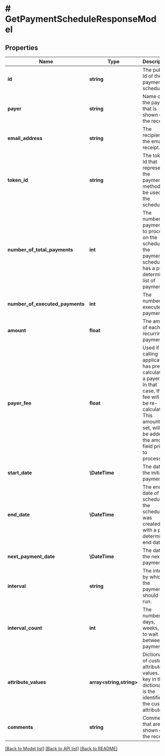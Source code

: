 # # GetPaymentScheduleResponseModel

## Properties

Name | Type | Description | Notes
------------ | ------------- | ------------- | -------------
**id** | **string** | The public Id of the payment schedule. | [optional]
**payer** | **string** | Name of the payer that is shown on the receipt. | [optional]
**email_address** | **string** | The recipient of the emailed receipt. | [optional]
**token_id** | **string** | The token Id that represents the payment method to be used on the schedule. | [optional]
**number_of_total_payments** | **int** | The number of payments to process on the schedule if the payment schedule has a pre-determined list of payments. | [optional]
**number_of_executed_payments** | **int** | The number of executed payments. | [optional]
**amount** | **float** | The amount of each recurring payment. | [optional]
**payer_fee** | **float** | Used if the calling application has pre-calculated a payer fee. In that case, the fee will not be re-calculated. This amount, if set, will not be added to the amount field prior to processing. | [optional]
**start_date** | **\DateTime** | The date of the initial payment. | [optional]
**end_date** | **\DateTime** | The end date of the schedule if the schedule was created with a pre-determined end date. | [optional]
**next_payment_date** | **\DateTime** | The date of the next payment. | [optional]
**interval** | **string** | The interval by which the payments should be run. | [optional]
**interval_count** | **int** | The number of days, weeks, etc to wait between payments. | [optional]
**attribute_values** | **array<string,string>** | Dictionary of custom attribute values. The key in the dictionary is the identifier of the custom attribute. | [optional]
**comments** | **string** | Comments that are shown on the receipt. | [optional]

[[Back to Model list]](../../README.md#models) [[Back to API list]](../../README.md#endpoints) [[Back to README]](../../README.md)
